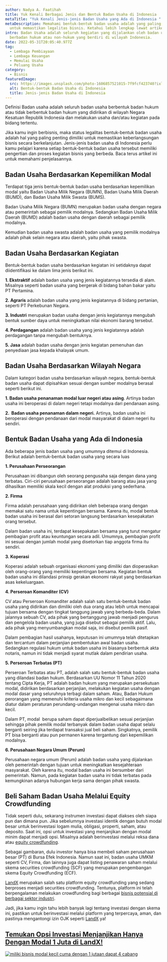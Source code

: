 ```yaml
---
author: Nadya A. Faatihah
title: Yuk Kenali Berbagai Jenis dan Bentuk Badan Usaha di Indonesia
metaTitle: "Yuk Kenali Jenis-jenis Badan Usaha yang Ada di Indonesia "
metaDescription: Memahami bentuk-bentuk badan usaha adalah yang paling penting
  untuk memastikan legalitas bisnis. Ketahui lebih lengkap lewat artikel ini!
intro: Badan Usaha adalah seluruh kegiatan yang dijalankan oleh badan usaha
  berbadan hukum atau non-hukum yang berdiri di wilayah Indonesia.
date: 2022-05-31T20:05:40.977Z
tag:
  - Lembaga Pembiayaan
  - Lembaga Keuangan
  - Memulai Usaha
  - Peluang Usaha
category:
  - Bisnis
featuredImage:
  src: https://images.unsplash.com/photo-1606857521015-7f9fcf423740?ixlib=rb-1.2.1&ixid=MnwxMjA3fDB8MHxwaG90by1wYWdlfHx8fGVufDB8fHx8&auto=format&fit=crop&w=870&q=80
  alt: Bentuk-bentuk Badan Usaha di Indonesia
  title: Jenis-jenis Badan Usaha di Indonesia
---
```

<!--StartFragment-->

Definisi Badan usaha adalah seluruh badan usaha berbentuk badan hukum atau tidak berbentuk badan hukum yang didirikan di wilayah Negara Kesatuan Republik Indonesia dan melakukan usaha dan/atau kegiatan pada bidang tertentu.

Jika kamu ingin berbisnis, maka status legalitas bentuk-bentuk badan usaha adalah hal yang paling penting dimiliki untuk memastikan keberlangsungan bisnis secara berkelanjutan. Jenis-jenis badan usaha di Indonesia perlu kamu pelajari karena setiap bentuk-bentuk badan usaha tersebut memiliki pengertian dan proses kegiatan bisnis yang berbeda. Baca terus artikel ini untuk memahami penjelasannya.

## Badan Usaha Berdasarkan Kepemilikan Modal

Terdapat tiga jenis bentuk-bentuk badan usaha berdasarkan kepemilikan modal yaitu Badan Usaha Milik Negara (BUMN), Badan Usaha Milik Daerah (BUMD), dan Badan Usaha Milik Swasta (BUMS). 

Badan Usaha Milik Negara (BUMN) merupakan badan usaha dengan negara atau pemerintah sebagai pemilik modalnya. Sedangkan Badan Usaha Milik Daerah (BUMD) adalah badan usaha dengan daerah sebagai pemilik modalnya.

Kemudian badan usaha swasta adalah badan usaha yang pemilik modalnya adalah pihak selain negara atau daerah, yaitu pihak swasta.

## Badan Usaha Berdasarkan Kegiatan

Bentuk-bentuk badan usaha berdasarkan kegiatan ini setidaknya dapat diidentifikasi ke dalam lima jenis berikut ini. 

**1. Ekstraktif** adalah badan usaha yang jenis kegiatannya tersedia di alam. Misalnya seperti badan usaha yang bergerak di bidang bahan bakar yaitu PT Pertamina.

**2. Agraris** adalah badan usaha yang jenis kegiatannya di bidang pertanian, seperti PT Perkebunan Negara.

**3. Industri** merupakan badan usaha dengan jenis kegiatannya mengubah bentuk sumber daya untuk meningkatkan nilai ekonomi barang tersebut.

**4. Perdagangan** adalah badan usaha yang jenis kegiatannya adalah perdagangan tanpa mengubah bentuknya.

**5. Jasa** adalah badan usaha dengan jenis kegiatan pemenuhan dan penyediaan jasa kepada khalayak umum.

## Badan Usaha Berdasarkan Wilayah Negara

Dalam kategori badan usaha berdasarkan wilayah negara, bentuk-bentuk badan usaha dapat dipisahkan sesuai dengan sumber modalnya berasal seperti berikut ini.

**1. Badan usaha penanaman modal luar negeri atau asing**. Artinya badan usaha ini beroperasi di dalam negeri tetapi modalnya dari pendanaan asing.

**2.  Badan usaha penanaman dalam negeri.** Artinya, badan usaha ini beroperasi dengan pendanaan dari modal masyarakat di dalam negeri itu sendiri.

## Bentuk Badan Usaha yang Ada di Indonesia

Ada beberapa jenis badan usaha yang umumnya ditemui di Indonesia. Berikut adalah bentuk-bentuk badan usaha yang secara luas 

**1. Perusahaan Perseorangan**

Perusahaan ini dibangun oleh seorang pengusaha saja dengan dana yang terbatas. Ciri-ciri perusahaan perseorangan adalah barang atau jasa yang dihasilkan memiliki skala kecil dengan alat produksi yang sederhana. 

**2. Firma**

Firma adalah perusahaan yang didirikan oleh beberapa orang dengan memakai satu nama untuk kepentingan bersama. Karena itu, modal bentuk badan usaha ini berasal dari setoran langsung berdasarkan kesepakatan orang tersebut. 

Dalam badan usaha ini, terdapat kesepakatan bersama yang turut mengatur pembagian profit atau keuntungan secara adil. Umumnya, pembagian profit ini sesuai dengan jumlah modal yang disetorkan tiap anggota firma itu sendiri.

**3. Koperasi**

Koperasi adalah sebuah organisasi ekonomi yang dimiliki dan dioperasikan oleh orang-orang yang memiliki kepentingan bersama. Kegiatan bentuk badan usaha ini dilandasi prinsip gerakan ekonomi rakyat yang berdasarkan asas kekeluargaan.

**4. Perseroan Komanditer (CV)**

CV atau Perseroan Komanditer adalah salah satu bentuk-bentuk badan usaha yang didirikan dan dimiliki oleh dua orang atau lebih untuk mencapai tujuan bersama dengan tingkat tanggung jawab yang berbeda-beda. Dalam jalannya sebuah CV, ada pihak yang bertanggung jawab menjadi pengurus dan pengelola badan usaha, yang juga disebut sebagai pemilik aktif. Lalu, ada pihak yang menyumbangkan modal saja, ini disebut pemilik pasif.

Dalam pembagian hasil usahanya, keputusan ini umumnya telah ditetapkan dan tercantum dalam perjanjian pembentukan awal badan usaha. Sedangkan regulasi hukum untuk badan usaha ini biasanya berbentuk akta notaris, namun ini tidak menjadi syarat mutlak dalam pendirian usaha.

**5. Perseroan Terbatas (PT)**

Perseroan Terbatas atau PT, adalah salah satu bentuk-bentuk badan usaha yang dilandasi badan hukum. Berdasarkan UU Nomor 11 Tahun 2020 tentang Cipta Kerja, PT adalah badan hukum yang merupakan persekutuan modal, didirikan berdasarkan perjanjian, melakukan kegiatan usaha dengan modal dasar yang seluruhnya terbagi dalam saham. Atau, Badan Hukum perorangan yang memenuhi kriteria usaha mikro dan kecil sebagaimana diatur dalam peraturan perundang-undangan mengenai usaha mikro dan kecil.

Dalam PT, modal  berupa saham dapat diperjualbelikan sesuai perjanjian sehingga pihak pemilik modal terbanyak dalam badan usaha dapat selalu berganti seiring jika terdapat transaksi jual beli saham. Singkatnya, pemilik PT bisa berganti atau pun permanen karena tergantung dari kepemilikan modalnya.

**6. Perusahaan Negara Umum (Perum)**

Perusahaan negara umum (Perum) adalah badan usaha yang dijalankan oleh pemerintah dengan tujuan untuk meningkatkan kesejahteraan masyarakat. Oleh karena itu, modal badan usaha ini bersumber dari pemerintah. Namun, pada kegiatan badan usaha ini tidak terbatas pada kemungkinan adanya hubungan kerja sama dengan pihak swasta.

## Beli Saham Badan Usaha Melalui Equity Crowdfunding

Tidak seperti dulu, sekarang instrumen investasi dapat diakses oleh siapa pun dan dimana pun. Jika sebelumnya investasi identik dengan butuh modal besar untuk berinvestasi logam mulia, obligasi, properti, saham, atau deposito. Saat ini, opsi untuk investasi yang menjanjikan dengan modal minim dapat menjadi opsi. Misalnya adalah berinvestasi melalui reksa dana atau [equity crowdfunding](https://landx.id/). 

Sebagai gambaran, dulu investor hanya bisa membeli saham perusahaan besar (PT) di Bursa Efek Indonesia. Namun saat ini, badan usaha UMKM seperti CV, Firma, dan lainnya juga dapat listing penawaran saham melalui skema securities crowdfunding (SCF) yang merupakan pengembangan skema Equity Crowdfunding (ECF).

[LandX](https://landx.id/) merupakan salah satu platform equity crowdfunding yang sedang berproses menjadi securities crowdfunding. Tentunya, platform ini telah berpengalaman melakukan crowdfunding bagi berbagai [bisnis potensial di berbagai sektor industri](https://landx.id/?utm_source=Blog&utm_medium=organic+keyword&utm_campaign=blog&utm_id=Blog).

Jadi, jika kamu ingin tahu lebih banyak lagi tentang investasi dengan skema ini, pastikan untuk berinvestasi melalui platform yang terpercaya, aman, dan pastinya mengantongi izin OJK seperti [LandX](https://landx.id/) ya!

## [Temukan Opsi Investasi Menjanjikan Hanya Dengan Modal 1 Juta di LandX!](https://app.landx.id/?utm_source=Organic+Page&utm_medium=Content+Blog&utm_campaign=BlogLandX&utm_id=Blog)

<!--StartFragment-->

[![miliki bisnis modal kecil cuma dengan 1 jutaan dapat 4 cabang ](https://accountgram-production.sfo2.cdn.digitaloceanspaces.com/landx_ghost/2021/11/jadi-owner-bisnis-hanya-1-jutaan-dengan-cuan-yang-sangat-menjanjikan.png)](https://app.landx.id/?utm_source=Organic+Page&utm_medium=Content+Blog&utm_campaign=BlogLandX&utm_id=Blog)
